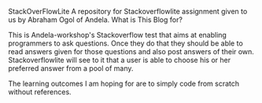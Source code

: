 StackOverFlowLite
A repository for Stackoverflowlite assignment given to us by Abraham Ogol of Andela. What is This Blog for?

This is Andela-workshop's Stackoverflow test that aims at enabling programmers to ask questions. Once they do that they should be able to read answers given for those questions and also post answers of their own. Stackoverflowlite will see to it that a user is able to choose his or her preferred answer from a pool of many.

The learning outcomes I am hoping for are to simply code from scratch without references. 
